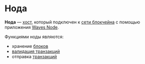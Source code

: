 # Нода

**Нода** — [хост](https://ru.wikipedia.org/wiki/Хост), который подключен к [сети блокчейна](/ru/blockchain/blockchain-network) с помощью приложения [Waves Node](https://github.com/wavesplatform/Waves).

Функциями ноды являются:

* хранение [блоков](/ru/blockchain/block)
* [валидация транзакций](/ru/blockchain/transaction/transaction-validation)
* отправка [транзакций](/ru/blockchain/transaction)

